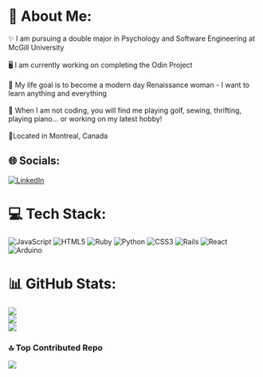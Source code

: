 # 💫 About Me:
✨ I am pursuing a double major in Psychology and Software Engineering at McGill University <br><br>🖥️ I am currently working on completing the Odin Project<br><br>🚀 My life goal is to become a modern day Renaissance woman - I want to learn anything and everything<br><br>🌈 When I am not coding, you will find me playing golf, sewing, thrifting, playing piano... or working on my latest hobby!<br><br>📍Located in Montreal, Canada


## 🌐 Socials:
[![LinkedIn](https://img.shields.io/badge/LinkedIn-%230077B5.svg?logo=linkedin&logoColor=white)](https://linkedin.com/in/www.linkedin.com/in/sarahlenagrogg) 

# 💻 Tech Stack:
![JavaScript](https://img.shields.io/badge/javascript-%23323330.svg?style=for-the-badge&logo=javascript&logoColor=%23F7DF1E) ![HTML5](https://img.shields.io/badge/html5-%23E34F26.svg?style=for-the-badge&logo=html5&logoColor=white) ![Ruby](https://img.shields.io/badge/ruby-%23CC342D.svg?style=for-the-badge&logo=ruby&logoColor=white) ![Python](https://img.shields.io/badge/python-3670A0?style=for-the-badge&logo=python&logoColor=ffdd54) ![CSS3](https://img.shields.io/badge/css3-%231572B6.svg?style=for-the-badge&logo=css3&logoColor=white) ![Rails](https://img.shields.io/badge/rails-%23CC0000.svg?style=for-the-badge&logo=ruby-on-rails&logoColor=white) ![React](https://img.shields.io/badge/react-%2320232a.svg?style=for-the-badge&logo=react&logoColor=%2361DAFB) ![Arduino](https://img.shields.io/badge/-Arduino-00979D?style=for-the-badge&logo=Arduino&logoColor=white)
# 📊 GitHub Stats:
![](https://github-readme-stats.vercel.app/api?username=sarah-lena-grogg&theme=react&hide_border=false&include_all_commits=true&count_private=false)<br/>
![](https://github-readme-streak-stats.herokuapp.com/?user=sarah-lena-grogg&theme=react&hide_border=false)<br/>
![](https://github-readme-stats.vercel.app/api/top-langs/?username=sarah-lena-grogg&theme=react&hide_border=false&include_all_commits=true&count_private=false&layout=compact)

### 🔝 Top Contributed Repo
![](https://github-contributor-stats.vercel.app/api?username=sarah-lena-grogg&limit=5&theme=algolia&combine_all_yearly_contributions=true)



